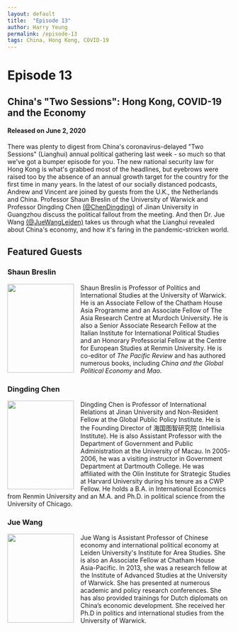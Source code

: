 ```yaml
---
layout: default
title:  "Episode 13"
author: Harry Yeung
permalink: /episode-13
tags: China, Hong Kong, COVID-19
---
```


# Episode 13
## China's "Two Sessions": Hong Kong, COVID-19 and the Economy
#### Released on June 2, 2020

<div id="buzzsprout-player-4016996"></div>
<script src="https://www.buzzsprout.com/699187/4016996-china-s-two-sessions-hong-kong-covid-19-and-the-economy.js?container_id=buzzsprout-player-4016996&player=small" type="text/javascript" charset="utf-8"></script>

There was plenty to digest from China's coronavirus-delayed "Two Sessions" (Lianghui) annual political gathering last week - so much so that we've got a bumper episode for you. The new national security law for Hong Kong is what's grabbed most of the headlines, but eyebrows were raised too by the absence of an annual growth target for the country for the first time in many years. In the latest of our socially distanced podcasts, Andrew and Vincent are joined by guests from the U.K., the Netherlands and China. Professor Shaun Breslin of the University of Warwick and Professor Dingding Chen [(@ChenDingding)](https://twitter.com/chendingding?lang=en) of Jinan University in Guangzhou discuss the political fallout from the meeting. And then Dr. Jue Wang [(@JueWangLeiden)](https://twitter.com/juewangleiden?lang=en) takes us through what the Lianghui revealed about China's economy, and how it's faring in the pandemic-stricken world.

## Featured Guests

### Shaun Breslin

<html>
<head>
<style>
img {
  float: left;
}
</style>
</head>
<body>

<p><img src="https://user-images.githubusercontent.com/67763587/90280976-ad895600-de20-11ea-806a-58d481c75096.png"
 style="width:150px;height:200px;margin-right:15px;">
Shaun Breslin is Professor of Politics and International Studies at the University of Warwick. He is an Associate Fellow of the Chatham House Asia Programme and an Associate Fellow of The Asia Research Centre at Murdoch University. He is also a Senior Associate Research Fellow at the Italian Institute for International Political Studies and an Honorary Professorial Fellow at the Centre for European Studies at Renmin University. He is co-editor of <i>The Pacific Review</i> and has authored numerous books, including <i>China and the Global Political Economy</i> and <i>Mao</i>.</p>

</body>
</html>

### Dingding Chen

<html>
<head>
<style>
img {
  float: left;
}
</style>
</head>
<body>

<p><img src="https://user-images.githubusercontent.com/67763587/90298176-f7d0fe00-de45-11ea-9f3a-706c49dc7f07.png"
 style="width:150px;height:200px;margin-right:15px;">
Dingding Chen is Professor of International Relations at Jinan University and Non-Resident Fellow at the Global Public Policy Institute. He is the Founding Director of 海国图智研究院 (Intellisia Institute). He is also Assistant Professor with the Department of Government and Public Administration at the University of Macau. In 2005-2006, he was a visiting instructor in Government Department at Dartmouth College. He was affiliated with the Olin Institute for Strategic Studies at Harvard University during his tenure as a CWP Fellow. He holds a B.A. in International Economics from Renmin University and an M.A. and Ph.D. in political science from the University of Chicago. </p>

</body>
</html>

### Jue Wang

<html>
<head>
<style>
img {
  float: left;
}
</style>
</head>
<body>

<p><img src="https://user-images.githubusercontent.com/67763587/90298499-5f3b7d80-de47-11ea-8e8b-b5228af97fb1.png"
 style="width:150px;height:200px;margin-right:15px;">
Jue Wang is Assistant Professor of Chinese economy and international political economy at Leiden University's Institute for Area Studies. She is also an Associate Fellow at Chatham House Asia-Pacific. In 2013, she was a research fellow at the Institute of Advanced Studies at the University of Warwick. She has presented at numerous academic and policy research conferences. She has also provided trainings for Dutch diplomats on China’s economic development. She received her Ph.D in politics and international studies from the University of Warwick.  </p>

</body>
</html>



